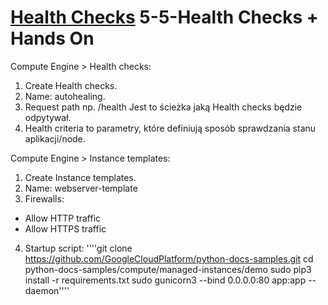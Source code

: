 # [Health Checks](https://szkolachmury.pl/google-cloud-platform-droga-architekta/tydzien-5-instance-groups-i-autoskalowanie/health-checks-hands-on/) 5-5-Health Checks + Hands On

Compute Engine > Health checks:

1. Create Health checks.
2. Name: autohealing.
3. Request path np. /health Jest to ścieżka jaką Health checks będzie odpytywał.
4. Health criteria to parametry, które definiują sposób sprawdzania stanu aplikacji/node. 

Compute Engine > Instance templates:

1. Create Instance templates.
2. Name: webserver-template
3. Firewalls:
- Allow HTTP traffic
- Allow HTTPS traffic
4. Startup script:
''''git clone https://github.com/GoogleCloudPlatform/python-docs-samples.git 
cd python-docs-samples/compute/managed-instances/demo
sudo pip3 install -r requirements.txt
sudo gunicorn3 --bind 0.0.0.0:80 app:app --daemon''''








